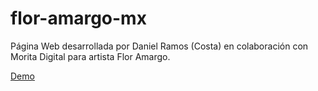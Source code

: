 # flor-amargo-mx
Página Web desarrollada por Daniel Ramos (Costa) en colaboración con Morita Digital para artista Flor Amargo.

[Demo](https://darari.github.io/flor-amargo-mx/)
